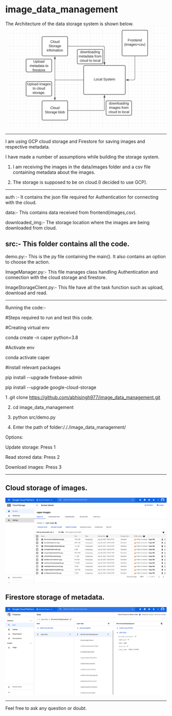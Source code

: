 # image_data_management

The Architecture of the data storage system is shown below.
![alt image here](flow.png)

 
----------------------------------
I am using GCP cloud storage and Firestore for saving images and respective metadata.
 
I have made a number of assumptions while building the storage system.
 
1. I am receiving the images in the data/images folder and a csv file containing metadata about the images.
 
2. The storage is supposed to be on cloud.(I decided to use GCP).
--------------------------------------
 
 
auth :- It contains the json file required for Authentication for connecting with the cloud.
 
data:- This contains data received from frontend(images,csv).
 
downloaded_img:- The storage location where the images are being downloaded from cloud.
 
src:- This folder contains all the code.
--------------------------------------------------
demo.py:- This is the py file containing the main(). It also contains an option to choose the action.
 
ImageManager.py:- This  file manages class handling Authentication and connection with the cloud storage and firestore.
 
ImageStorageClient.py:- This file have all the task function such as upload, download and read.
 
---------------------------------------------------
 
 
Running the code:-
 
#Steps required to run and test this code.
 
#Creating virtual env
 
conda create -n caper python=3.8
 
#Activate env
 
conda activate caper
 
#install relevant packages
 
pip install --upgrade firebase-admin
 
pip install --upgrade google-cloud-storage
 
 
 
1 .git clone https://github.com/abhisingh977/image_data_management.git
 
2. cd image_data_management
 
3. python src/demo.py
 
4. Enter the path of folder:/././image_data_management/
 
Options:
 
Update storage: Press 1
          
Read stored data: Press 2
          
Download images: Press 3
 
 
-------------------------------------------------------
 ## Cloud storage of images. 

![alt image here](google_cloud_storage.png)



 ## Firestore storage of metadata. 

![alt image here](firestore.png)



 -------------------------------------------------------
 
Feel free to ask any question or doubt.
 
